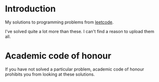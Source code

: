 # Introduction
My solutions to programming problems from
[leetcode](https://leetcode.com/problemset/all/).

I've solved quite a lot more than these. I can't find a reason to upload them all.

# Academic code of honour
If you have not solved a particular problem, academic code of honour
prohibits you from looking at these solutions.
